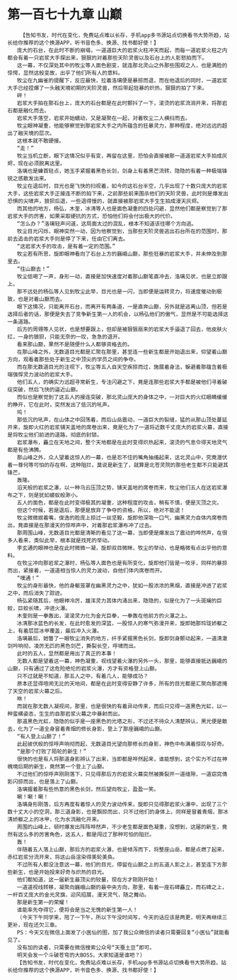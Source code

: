 # 第一百七十九章 山巅
        【告知书友，时代在变化，免费站点难以长存，手机app多书源站点切换看书大势所趋，站长给你推荐的这个换源APP，听书音色多、换源、找书都好使！】
       庞大的石台，在此时不断的崩塌，一道道巨大的岩浆火柱冲天而起，而每一道岩浆火柱之内都会有着一只岩浆大手探出来，狠狠的对着那些天阶灵兽以及石台上的人影怒拍而下。
       这一幕，不仅深处其中的牧尘等人面色剧变，就连那北灵山之外那些围观之人，也是满脸的惊愕，显然这般变故，出乎了他们所有人的意料。
       牧尘在九幽雀的提醒下，反应最快，拉着洛璃便是暴掠而退，而在他退后的同时，一道岩浆大手已经捏爆了一头融天境初期的天阶灵兽，然后带起狂暴的炽热，狠狠的拍了下来。
       砰！
       岩浆大手拍在那石台上，庞大的石台都是在此时颤抖了一下，滚烫的岩浆流淌开来，将那岩石都是融化而去。
       岩浆大手落空，岩浆开始蠕动，又是凝聚在一起，对着牧尘二人横扫而去。
       牧尘眼神凝重，他能够察觉到那岩浆大手之内所蕴含的狂暴灵力，那种程度，绝对远远的超出了融天境的层次。
       这根本就不敢硬接。
       “走！”
       牧尘当机立断，眼下这情况似乎有变，再留在这里，恐怕会直接被那一道道岩浆大手拍成灰烬，现在必须脱离这里。
       洛璃也是螓首轻点，她玉手紧握着黑色长剑，剑身上有着黑芒流转，隐隐的有着一种极端锋锐之感散发出来。
       牧尘在退后时，目光也是飞快的扫视着，如今的这石台半空，几乎出现了十数只庞大的岩浆大手，这些岩浆大手正接连不断的拍下来，之前那些前来围杀他们的天阶灵兽，此时则是爆发出恐惧的尖啸声，狼狈后退，一些退得慢的，就直接被那岩浆大手生生拍成漫天灰烬。
       而其他的地方，杨弘，木奎，冰清等人也是面色凝重的四处闪避，显然他们都是察觉到了那岩浆大手的厉害，如果采取硬抗的方式，恐怕他们将会付出极大的代价。
       “怎么办？”洛璃轻声问道，这局面太过的混乱，根本不知道该往哪个方向逃。
       牧尘目光闪烁，眼神突然一动，因为他察觉到，当那些天阶灵兽逃出石台所在的范围时，那前去追击的岩浆大手则是停了下来，任由它们离去。
       “这岩浆大手的攻击，是有着一定的范围。”
       牧尘若有所思，旋即眼神看向了石台上方的巍峨山巅，那些狂暴的岩浆大手，并未伸及到那里去。
       “往山巅去！”
       牧尘低喝了一声，身形一动，直接是加快速度对着那山巅笔直冲去，洛璃见状，也是立即跟上。
       那不远处的杨弘等人见到牧尘此举，目光也是一闪，当即便是运转灵力，将速度催动到极致，也是对着山巅而去。
       眼下这情况，只能离开石台，而离开有两条道，一是直奔山巅，另外就是逃离山顶，但若是选择后者的话，那便是失去了竞争新生第一人的机会，以杨弘他们的傲气，显然是不可能选择这一条道路。
       后方的周翎等人见状，也是想要跟上，但却是被狠狠扇来的岩浆大手逼退了回去，他皮肤火红，一身的狼狈，只能无奈的一叹，急急的退开。
       看来那山巅，果然不是随便什么人都够资格去的。
       在那山峰之外，无数道目光都是汇聚在那里，甚至连一些新生都是开始退出来，仰望着山巅方向，观看着那些处于新生之中顶尖的学员之间的争夺。
       而在那无数道目光的注视下，牧尘等五人自天空疾掠而过，施展着身法，躲避着那蕴含着极端强悍灵力波动的岩浆大手。
       他们五人，的确实力远超寻常新生，专注闪避之下，竟是连那些岩浆大手都是被他们寻着破绽突破，然后飞快的逼近山巅。
       而似也是察觉到了这五人的接连突破，那北灵山庞大的身体之中，一对巨大的火红眼睛缓缓的睁开，它在此时，突然发出了低沉的吼声。
       呜！
       那低沉的吼声，在山体之中回荡着，而后山岳震动，一道巨大的裂缝，猛的从那山顶处蔓延开来，旋即火红的岩浆铺天盖地的席卷出来，竟是化为了一道将近数千丈庞大的岩浆火幕，直接是将牧尘他们前进的道路，彻底的封锁。
       岩浆瀑布，矗立在天地之间，整个天地都是在此时变得炽热起来，滚烫的气息令得天地灵气都是有些沸腾。
       那山峰之外，众人望着这惊人的一幕，也是忍不住的嘴角抽搐起来，这北灵山中，究竟潜伏着一尊何等可怕的存在啊，这种阻拦，莫说是新生了，就算是北苍灵院的那些老生都不只能避其锋芒。
       轰隆。
       滔天般的岩浆之瀑，以一种乌云压顶之势，铺天盖地的席卷而来，牧尘他们五人在这岩浆瀑布之下，则是犹如蝼蚁般渺小。
       五人的面色，都是在此时变得极其的凝重，这种程度的攻击，稍有不慎，便是灭顶之灾。
       但这个时候，若是退后，那便是放弃了争夺的资格，所以，绝对不能退！
       牧尘微微抿着嘴，俊逸的脸庞上掠过一丝坚毅，旋即他深吸一口气，幽黑灵力自体内席卷而出，竟直接是在那漫天的惊哗声中，对着那岩浆瀑布冲了过去。
       那周围山峰，无数道目光都是清晰的看见了这一幕，当即便是爆发出了震动的哗然声，在很多人看来，类似此举，根本就是找死的举动。
       李玄通的眼神也是在此时微微一凝，旋即双目微眯，牧尘的举动，也是略微有点出乎他的意料。
       在牧尘冲向那岩浆之瀑时，杨弘等人面色也是有所变化，旋即他们皆是一咬牙，同样的暴掠而出，紧接着，一道道相当惊人的灵力波动，自他们体内席卷而开。
       “噗通！”
       牧尘的身形最快，他的身躯笼罩在幽黑灵力之中，犹如一股浓浓的黑烟，直接是冲进了岩浆之中，而后消失了踪迹。
       杨弘紧随其后，他眼神冷厉，雄浑灵力其体内涌出来，隐隐的，似是化为了一头斑斓的巨蛟，巨蛟长啸，冲进火瀑。
       木奎则是一拳轰出，滚滚灵力化为金光巨拳，一拳轰在他前方的火瀑之上。
       冰清那冰蓝色的长发，在此时愈发的深蓝，一股惊人的寒气弥漫开来，旋即她那玲珑娇躯之上，有着层层冰甲覆盖，最后冲入火瀑。
       洛璃最后，她瞥了一眼牧尘消失的地方，纤手紧握黑色长剑，旋即剑身颤动起来，一道清澈剑吟响彻，凌厉无匹的黑色剑芒，撕裂长空，呼啸而出。
       此时的五人，显然都是用出了真正的本事！
       无数人都是望着这一幕，神色凝重，视线望着火瀑的另外一头，那里，能够直接抵达巍峨的山巅，只有通过了这危险绝伦的岩浆火瀑，方才有资格登上山巅。
       只不过就是不知道，那五人之中，有着几人，能够成功？
       原本还显得喧闹无比的天地间，都是在此时变得安静了许多，所有的目光都是汇聚向那遮掩了天空的岩浆火幕之后。
       咻！
       而就在那无数人凝视间，那里，也是很快的有着异动传来，而后只见得一道黑色光虹，以一种蛮横姿态，生生的自那岩浆火幕之中暴射而出。
       那道黑色光虹，隐隐的似乎是一座黑色的光塔之形，不过还不待众人清楚辨认，黑光便是散去，化为了一道全身冒着青烟的修长身影，登上了那座巍峨的山巅。
       “有人登上山巅了！”
       此起彼伏般的惊呼声响彻而起，无数道目光望向那修长的身影，神色中布满着惊叹与好奇。
       “是那个打败了陌轮的新生！”
       很快的也是有人将那道身影辨认了出来，当即都是哗然起来，谁能想到，这个实力不过在神魄境后期的新生，竟然第一个登上了山巅。
       不过他们的惊呼声刚刚落下，只见得那后方的岩浆火幕突然被撕裂开一道缝隙，一道窈窕倩影闪掠而出，也是落上了山巅。
       洛璃握着那有些热意的黑色长剑，然后望向牧尘，盈盈一笑。
       唰！唰！唰！
       洛璃身形刚落，后方再度有着惊人的灵力波动传来，旋即只见得那岩浆火瀑中，出现了三个数十丈大小的空洞，那三道身影，也是飘掠而出，只不过他们的身体上，同样是冒着青烟，那冰清娇躯之上的冰甲，化为水流融化开来。
       周围的山峰上，顿时爆发出阵阵哗然声，不少老生都是面色凝重，没想到，这届的新生，竟然有这么多的厉害角色，这五人，都是闯过了那种可怕的阻拦。
       轰！
       伴随着五人落上山巅，那后方的岩浆火瀑，也是倾泻而下，将整座山岳，都是点燃了起来，赤红岩浆分流开来，将这山岳渲染得美轮美奂。
       不过所有人都没注意这一幕，他们的目光，停留在山巅之上的五道人影之上，甚至连下方那些新生，也是开始投来好奇与炽热的目光。
       他们都知道，这一届新生最顶尖的较量，现在方才刚刚开始！
       一道道视线转移，凝聚向巍峨山巅的最中央方向，那里，有着一座石碑矗立，而石碑之上，一杆百丈庞大的金光灵旗，迎风招展，漫天灵气，随之舞动。
       那是新生第一的荣耀！
       谁能率先夺得它，便将会是当之无愧的新生第一人！
       （今天下午同学来，陪了一下午，所以下午没时间写，今天的话应该是两更，明天再继续三更补，现在还欠三章。
       PS：今天又在微信上面发了小医仙的图，加了我公众微信的读者只需要回复“小医仙”就能看见了。
       没有加的读者，只需要在微信搜索公众号“天蚕土豆”即可。
       明天会发一个斗破苍穹的大BOSS，大家知道是谁吧？）
       【告知书友，时代在变化，免费站点难以长存，手机app多书源站点切换看书大势所趋，站长给你推荐的这个换源APP，听书音色多、换源、找书都好使！】